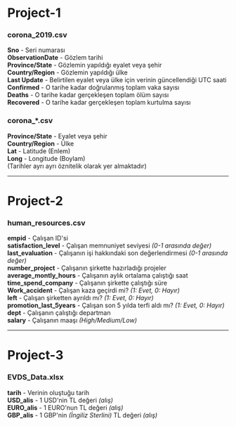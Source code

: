 # Project-1
### corona_2019.csv
**Sno** 		        - Seri numarası <br>
**ObservationDate** - Gözlem tarihi <br>
**Province/State** 	- Gözlemin yapıldığı eyalet veya şehir<br>
**Country/Region** 	- Gözlemin yapıldığı ülke<br>
**Last Update** 	  - Belirtilen eyalet veya ülke için verinin güncellendiği UTC saati<br>
**Confirmed** 	    - O tarihe kadar doğrulanmış toplam vaka sayısı<br>
**Deaths** 		      - O tarihe kadar gerçekleşen toplam ölüm sayısı<br>
**Recovered** 	    - O tarihe kadar gerçekleşen toplam kurtulma sayısı<br>

### corona_*.csv 
**Province/State** 	- Eyalet veya şehir <br>
**Country/Region** 	- Ülke<br>
**Lat** 		        - Latitude (Enlem)<br>
**Long** 		        - Longitude (Boylam)<br>
(Tarihler ayrı ayrı öznitelik olarak yer almaktadır)

---

# Project-2
### human_resources.csv
**empid** 					- Çalışan ID'si <br>
**satisfaction_level** 		- Çalışan memnuniyet seviyesi *(0-1 arasında değer)* <br>
**last_evaluation** 		- Çalışanın işi hakkındaki son değerlendirmesi *(0-1 arasında değer)* <br>
**number_project** 			- Çalışanın şirkette hazırladığı projeler <br>
**average_montly_hours** 	- Çalışanın aylık ortalama çalıştığı saat <br>
**time_spend_company** 		- Çalışanın şirkette çalıştığı süre <br>
**Work_accident** 			- Çalışan kaza geçirdi mi? *(1: Evet, 0: Hayır)* <br>
**left** 					- Çalışan şirketten ayrıldı mı? *(1: Evet, 0: Hayır)*<br>
**promotion_last_5years** 	- Çalışan son 5 yılda terfi aldı mı? *(1: Evet, 0: Hayır)* <br>
**dept** 					- Çalışanın çalıştığı departman <br>
**salary** 					- Çalışanın maaşı *(High/Medium/Low)* <br>

---

# Project-3
### EVDS_Data.xlsx
**tarih** 			- Verinin oluştuğu tarih <br>
**USD_alis** 		- 1 USD'nin TL değeri *(alış)* <br>
**EURO_alis** 		- 1 EURO'nun TL değeri *(alış)* <br>
**GBP_alis** 		- 1 GBP'nin *(İngiliz Sterlini)* TL değeri *(alış)*  <br>